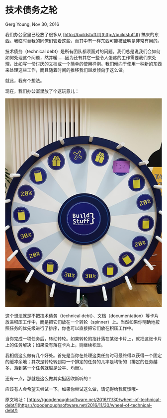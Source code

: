 # 技术债务之轮

Gerg Young, Nov 30, 2016

我们办公室里已经放了很多从 [http://buildstuff.lt](http://buildstuff.lt) 搞来的东西。我临时替我的同僚们管着这些，而其中有一样东西可能被证明是非常有用的。

技术债务（technical debt）是所有团队都须面对的问题。我们总是说我们会如何如何处理这个问题，然并暖……因为还有其它一些令人蛋疼的工作需要我们来处理，比如写一份讨厌的文档或一个简单的使用样例。我们倾向于使用一种新的东西来处理这些工作，而且随着时间的推移我们越发倾向于这么做。

就此，我有个想法。

现在，我们办公室里放了个这玩意儿：

![wheel of technical debt](../../assert/images/20161130/spinner.jpg)

这个想法就是不把技术债务（technical debt）、文档（documentation）等卡片放进积压工作中，而是把它们放在一个转轮（spinner）上。当然如果你明确地按照任务的优先级进行了排序，你也可以直接把它们放在积压工作中。

当你完成一项任务后，转动转轮。如果转轮的指针落在某张卡片上，就把这张卡片上的任务解决；如果没有落在卡片上，则继续积压。

我相信这么做有几个好处。首先是当你在处理这类任务时可最终得以获得一个固定的缓冲余地；其次是转轮转到每一个排定的任务的几率是均衡的（排定的任务越多，落到某一个任务就越是公平、均衡）。

还有一点，那就是这么做其实挺因吹斯听的！

应该有人会希望去尝试一下。如果你尝试这么做，请记得给我反馈哦~

原文地址：[https://goodenoughsoftware.net/2016/11/30/wheel-of-technical-debt/](https://goodenoughsoftware.net/2016/11/30/wheel-of-technical-debt/)

